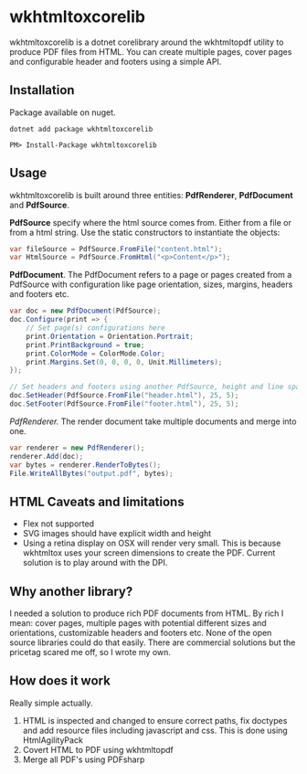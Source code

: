 # wkhtmltoxcorelib 
wkhtmltoxcorelib  is a dotnet corelibrary around the wkhtmltopdf utility to produce PDF files from HTML. You can create multiple pages, cover pages and configurable header and footers using a simple API.

## Installation
Package available on nuget.
```
dotnet add package wkhtmltoxcorelib 
```
```
PM> Install-Package wkhtmltoxcorelib 
```

## Usage
wkhtmltoxcorelib is built around three entities: **PdfRenderer**, **PdfDocument** and **PdfSource**.

**PdfSource** specify where the html source comes from. Either from a file or from a html string. Use the static constructors to instantiate the objects:
```csharp
var fileSource = PdfSource.FromFile("content.html");
var HtmlSource = PdfSource.FromHtml("<p>Content</p>");
```
**PdfDocument**. The PdfDocument refers to a page or pages created from a PdfSource with configuration like page orientation, sizes, margins, headers and footers etc. 
```csharp
var doc = new PdfDocument(PdfSource);
doc.Configure(print => {
    // Set page(s) configurations here
    print.Orientation = Orientation.Portrait;
    print.PrintBackground = true;
    print.ColorMode = ColorMode.Color;
    print.Margins.Set(0, 0, 0, 0, Unit.Millimeters);
});

// Set headers and footers using another PdfSource, height and line spacing.
doc.SetHeader(PdfSource.FromFile("header.html"), 25, 5);
doc.SetFooter(PdfSource.FromFile("footer.html"), 25, 5);
```

**PdfRenderer*.* The render document take multiple documents and merge into one.
```csharp
var renderer = new PdfRenderer();
renderer.Add(doc);
var bytes = renderer.RenderToBytes();
File.WriteAllBytes("output.pdf", bytes);
```
## HTML Caveats and limitations
* Flex not supported
* SVG images should have explicit width and height
* Using a retina display on OSX will render very small. This is because wkhtmltox uses your screen dimensions to create the PDF. Current solution is to play around with the DPI.

## Why another library?
I needed a solution to produce rich PDF documents from HTML. By rich I mean: cover pages, multiple pages with potential different sizes and orientations, customizable headers and footers etc. None of the open source libraries could do that easily. There are commercial solutions but the pricetag scared me off, so I wrote my own.

## How does it work
Really simple actually.
1. HTML is inspected and changed to ensure correct paths, fix doctypes and add resource files including javascript and css. This is done using HtmlAgilityPack
2. Covert HTML to PDF using wkhtmltopdf
3. Merge all PDF's using PDFsharp

